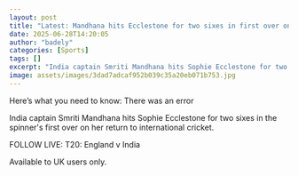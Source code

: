 ```yaml
---
layout: post
title: "Latest: Mandhana hits Ecclestone for two sixes in first over on England return"
date: 2025-06-28T14:20:05
author: "badely"
categories: [Sports]
tags: []
excerpt: "India captain Smriti Mandhana hits Sophie Ecclestone for two sixes in the spinner's first over on her return to international cricket."
image: assets/images/3dad7adcaf952b039c35a20eb071b753.jpg
---
```


Here’s what you need to know: There was an error

India captain Smriti Mandhana hits Sophie Ecclestone for two sixes in the spinner's first over on her return to international cricket. 

FOLLOW LIVE: T20: England v India

Available to UK users only.

